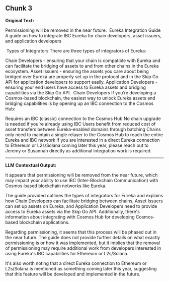 ## Chunk 3

**Original Text:**

Permissioning will be removed in the near future. ​
Eureka
Integration Guide
A guide on how to integrate IBC Eureka for chain developers, asset issuers, and application developers

​
Types of Integrators
There are three types of integrators of Eureka:

Chain Developers - ensuring that your chain is compatible with Eureka and can facilitate the bridging of assets to and from other chains in the Eureka ecosystem. Asset Issuers - ensuring the assets you care about being bridged over Eureka are properly set up in the protocol and in the Skip Go API for application developers to support easily. Application Developers - ensuring your end users have access to Eureka assets and bridging capabilities via the Skip Go API. ​
Chain Developers
If you’re developing a Cosmos-based blockchain, the easiest way to unlock Eureka assets and bridging capabilities is by opening up an IBC connection to the Cosmos Hub:

Requires an IBC (classic) connection to the Cosmos Hub
No chain upgrade is needed if you’re already using IBC
Users benefit from reduced cost of asset transfers between Eureka-enabled domains through batching
Chains only need to maintain a single relayer to the Cosmos Hub to reach the entire Eureka and IBC network
If you are interested in a direct Eureka connection to Ethereum or L2s/Solana coming later this year, please reach out to Jeremy or Susannah directly as additional integration work is required.

---

**LLM Contextual Output:**

It appears that permissioning will be removed from the near future, which may impact your ability to use IBC (Inter-Blockchain Communication) with Cosmos-based blockchain networks like Eureka.

The guide provided outlines the types of integrators for Eureka and explains how Chain Developers can facilitate bridging between chains, Asset Issuers can set up assets on Eureka, and Application Developers need to provide access to Eureka assets via the Skip Go API. Additionally, there's information about integrating with Cosmos Hub for developing Cosmos-based blockchain applications.

Regarding permissioning, it seems that this process will be phased out in the near future. The guide does not provide further details on what exactly permissioning is or how it was implemented, but it implies that the removal of permissioning may require additional work from developers interested in using Eureka's IBC capabilities for Ethereum or L2s/Solana.

It's also worth noting that a direct Eureka connection to Ethereum or L2s/Solana is mentioned as something coming later this year, suggesting that this feature will be developed and implemented in the future.
